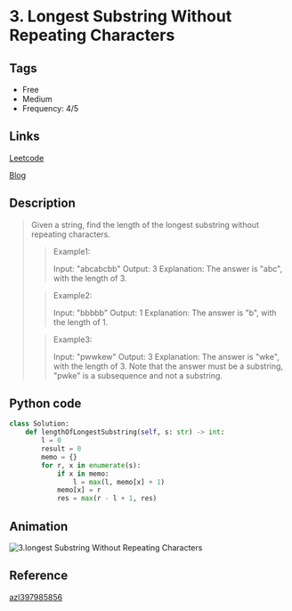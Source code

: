 # 3. Longest Substring Without Repeating Characters

## Tags

- Free
- Medium
- Frequency: 4/5

## Links

[Leetcode](https://leetcode.com/problems/longest-substring-without-repeating-characters/)

[Blog](http://206.81.6.248:12306/leetcode/longest-substring-without-repeating-characters/description)

## Description

>Given a string, find the length of the longest substring without repeating characters.
>
>>Example1:
>>
>>Input: "abcabcbb"
>>Output: 3
>>Explanation: The answer is "abc", with the length of 3.
>
>>Example2:
>>
>>Input: "bbbbb"
>>Output: 1
>>Explanation: The answer is "b", with the length of 1.
>
>>Example3:
>>
>>Input: "pwwkew"
>>Output: 3
>>Explanation: The answer is "wke", with the length of 3.
>>             Note that the answer must be a substring, "pwke" is a subsequence and not a substring.

## Python code

```python
class Solution:
    def lengthOfLongestSubstring(self, s: str) -> int:
        l = 0
        result = 0
        memo = {}
        for r, x in enumerate(s):
            if x in memo:
                l = max(l, memo[x] + 1)
            memo[x] = r
            res = max(r - l + 1, res)
```

## Animation

![3.longest Substring Without Repeating Characters](https://github.com/azl397985856/leetcode/blob/master/assets/3.longestSubstringWithoutRepeatingCharacters.gif?raw=true)

## Reference

[azl397985856](https://github.com/azl397985856/leetcode/blob/master/problems/3.longestSubstringWithoutRepeatingCharacters.md)
